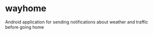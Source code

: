 # wayhome
Android application for sending notifications about weather and traffic before going home
